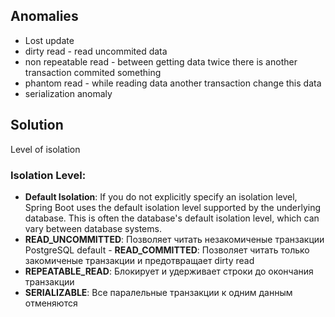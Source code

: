 ## Anomalies
- Lost update
- dirty read - read uncommited data 
- non repeatable read - between getting data twice there is another transaction commited something
- phantom read - while reading data another transaction change this data
- serialization anomaly

## Solution
Level of isolation

### Isolation Level:
- **Default Isolation**: If you do not explicitly specify an isolation level, Spring Boot uses the default isolation level supported by the underlying database. This is often the database's default isolation level, which can vary between database systems.
- **READ_UNCOMMITTED**: Позволяет читать незакомиченые транзакции
PostgreSQL default - **READ_COMMITTED**: Позволяет читать только закомиченые транзакции и предотвращает dirty read
- **REPEATABLE_READ**: Блокирует и удерживает строки до окончания транзакции
- **SERIALIZABLE**: Все паралельные транзакции к одним данным отменяются
